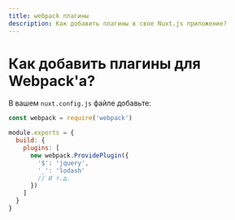 ```yaml
---
title: webpack плагины
description: Как добавить плагины в свое Nuxt.js приложение?
---
```


# Как добавить плагины для Webpack'а?

В вашем `nuxt.config.js` файле добавьте:

```js
const webpack = require('webpack')

module.exports = {
  build: {
    plugins: [
      new webpack.ProvidePlugin({
        '$': 'jquery',
        '_': 'lodash'
        // И т.д.
      })
    ]
  }
}
```
